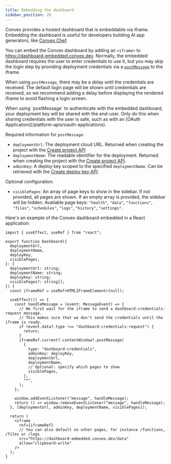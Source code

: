 ```yaml
---
title: Embedding the dashboard
sidebar_position: 20
---
```


Convex provides a hosted dashboard that is embeddable via iframe. Embedding the
dashboard is useful for developers building AI app generators, like
[Convex Chef](https://chef.convex.dev).

You can embed the Convex dashboard by adding an `<iframe>` to
https://dashboard-embedded.convex.dev. Normally, the embedded dashboard requires
the user to enter credentials to use it, but you may skip the login step by
providing deployment credentials via a
[`postMessage`](https://developer.mozilla.org/en-US/docs/Web/API/Window/postMessage)
to the iframe.

When using `postMessage`, there may be a delay until the credentials are
received. The default login page will be shown until credentials are received,
so we recommend adding a delay before displaying the rendered iframe to avoid
flashing a login screen.

<Admonition type="caution" title="This will share your credentials client-side">
  When using `postMessage` to authenticate with the embedded dashboard, your
  deployment key will be shared with the end-user. Only do this when sharing
  credentials with the user is safe, such as with an [OAuth
  Application](/platform-apis/oauth-applications).
</Admonition>

Required information for `postMessage`:

- `deploymentUrl`: The deployment cloud URL. Returned when creating the project
  with the [Create project API](/management-api/create-project)
- `deploymentName`: The readable identifier for the deployment. Returned when
  creating the project with the
  [Create project API](/management-api/create-project).
- `adminKey`: A deploy key scoped to the specified `deploymentName`. Can be
  retrieved with the [Create deploy key API](/management-api/create-deploy-key).

Optional configuration:

- `visiblePages`: An array of page keys to show in the sidebar. If not provided,
  all pages are shown. If an empty array is provided, the sidebar will be
  hidden. Available page keys: `"health"`, `"data"`, `"functions"`, `"files"`,
  `"schedules"`, `"logs"`, `"history"`, `"settings"`.

Here's an example of the Convex dashboard embedded in a React application:

```tsx
import { useEffect, useRef } from "react";

export function Dashboard({
  deploymentUrl,
  deploymentName,
  deployKey,
  visiblePages,
}: {
  deploymentUrl: string;
  deploymentName: string;
  deployKey: string;
  visiblePages?: string[];
}) {
  const iframeRef = useRef<HTMLIFrameElement>(null);

  useEffect(() => {
    const handleMessage = (event: MessageEvent) => {
      // We first wait for the iframe to send a dashboard-credentials-request message.
      // This makes sure that we don't send the credentials until the iframe is ready.
      if (event.data?.type !== "dashboard-credentials-request") {
        return;
      }
      iframeRef.current?.contentWindow?.postMessage(
        {
          type: "dashboard-credentials",
          adminKey: deployKey,
          deploymentUrl,
          deploymentName,
          // Optional: specify which pages to show
          visiblePages,
        },
        "*",
      );
    };

    window.addEventListener("message", handleMessage);
    return () => window.removeEventListener("message", handleMessage);
  }, [deploymentUrl, adminKey, deploymentName, visiblePages]);

  return (
    <iframe
      ref={iframeRef}
      // You can also default on other pages, for instance /functions, /files or /logs
      src="https://dashboard-embedded.convex.dev/data"
      allow="clipboard-write"
    />
  );
}
```
